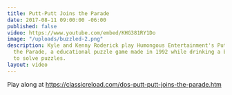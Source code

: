 ```yaml
---
title: Putt-Putt Joins the Parade
date: 2017-08-11 09:00:00 -06:00
published: false
video: https://www.youtube.com/embed/KHG381RY1Do
image: "/uploads/buzzled-2.png"
description: Kyle and Kenny Roderick play Humongous Entertainment's Putt-Putt Joins
  the Parade, a educational puzzle game made in 1992 while drinking a beer and attempting
  to solve puzzles.
layout: video
---
```


Play along at https://classicreload.com/dos-putt-putt-joins-the-parade.htm